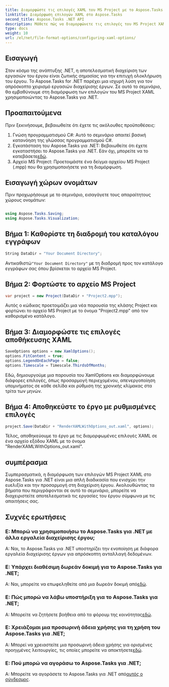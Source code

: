 ```yaml
---
title: Διαμορφώστε τις επιλογές XAML του MS Project με το Aspose.Tasks για .NET
linktitle: Διαμόρφωση επιλογών XAML στο Aspose.Tasks
second_title: Aspose.Tasks .NET API
description: Μάθετε πώς να διαμορφώνετε τις επιλογές του MS Project XAML στο Aspose.Tasks για .NET. Βελτιώστε την ευελιξία διαχείρισης έργου και την προσαρμογή με καθοδήγηση βήμα προς βήμα.
type: docs
weight: 10
url: /el/net/file-format-options/configuring-xaml-options/
---
```

## Εισαγωγή
Στον κόσμο της ανάπτυξης .NET, η αποτελεσματική διαχείριση των εργασιών του έργου είναι ζωτικής σημασίας για την επιτυχή ολοκλήρωση του έργου. Το Aspose.Tasks for .NET παρέχει μια ισχυρή λύση για τον απρόσκοπτο χειρισμό εργασιών διαχείρισης έργων. Σε αυτό το σεμινάριο, θα εμβαθύνουμε στη διαμόρφωση των επιλογών του MS Project XAML χρησιμοποιώντας το Aspose.Tasks για .NET. 
## Προαπαιτούμενα
Πριν ξεκινήσουμε, βεβαιωθείτε ότι έχετε τις ακόλουθες προϋποθέσεις:
1. Γνώση προγραμματισμού C#: Αυτό το σεμινάριο απαιτεί βασική κατανόηση της γλώσσας προγραμματισμού C#.
2.  Εγκατάσταση του Aspose.Tasks για .NET: Βεβαιωθείτε ότι έχετε εγκαταστήσει το Aspose.Tasks για .NET. Εάν όχι, μπορείτε να το κατεβάσετε[εδώ](https://releases.aspose.com/tasks/net/).
3. Αρχείο MS Project: Προετοιμάστε ένα δείγμα αρχείου MS Project (.mpp) που θα χρησιμοποιήσετε για τη διαμόρφωση.
## Εισαγωγή χώρων ονομάτων
Πριν προχωρήσουμε με το σεμινάριο, εισαγάγετε τους απαραίτητους χώρους ονομάτων:
```csharp

using Aspose.Tasks.Saving;
using Aspose.Tasks.Visualization;
```
## Βήμα 1: Καθορίστε τη διαδρομή του καταλόγου εγγράφων
```csharp
String DataDir = "Your Document Directory";
```
 Αντικαθιστώ`"Your Document Directory"` με τη διαδρομή προς τον κατάλογο εγγράφων σας όπου βρίσκεται το αρχείο MS Project.
## Βήμα 2: Φορτώστε το αρχείο MS Project
```csharp
var project = new Project(DataDir + "Project2.mpp");
```
Αυτός ο κώδικας προετοιμάζει μια νέα παρουσία της κλάσης Project και φορτώνει το αρχείο MS Project με το όνομα "Project2.mpp" από τον καθορισμένο κατάλογο.
## Βήμα 3: Διαμορφώστε τις επιλογές αποθήκευσης XAML
```csharp
SaveOptions options = new XamlOptions();
options.FitContent = true;
options.LegendOnEachPage = false;
options.Timescale = Timescale.ThirdsOfMonths;
```
Εδώ, δημιουργούμε μια παρουσία του XamlOptions και διαμορφώνουμε διάφορες επιλογές, όπως προσαρμογή περιεχομένου, απενεργοποίηση υπομνήματος σε κάθε σελίδα και ρύθμιση της χρονικής κλίμακας στα τρίτα των μηνών.
## Βήμα 4: Αποθηκεύστε το έργο με ρυθμισμένες επιλογές
```csharp
project.Save(DataDir + "RenderXAMLWithOptions_out.xaml", options);
```
Τέλος, αποθηκεύουμε το έργο με τις διαμορφωμένες επιλογές XAML σε ένα αρχείο εξόδου XAML με το όνομα "RenderXAMLWithOptions_out.xaml".
## συμπέρασμα
Συμπερασματικά, η διαμόρφωση των επιλογών MS Project XAML στο Aspose.Tasks για .NET είναι μια απλή διαδικασία που ενισχύει την ευελιξία και την προσαρμογή στη διαχείριση έργου. Ακολουθώντας τα βήματα που περιγράφονται σε αυτό το σεμινάριο, μπορείτε να διαχειριστείτε αποτελεσματικά τις εργασίες του έργου σύμφωνα με τις απαιτήσεις σας.

## Συχνές ερωτήσεις

### Ε: Μπορώ να χρησιμοποιήσω το Aspose.Tasks για .NET με άλλα εργαλεία διαχείρισης έργου;

Α: Ναι, το Aspose.Tasks για .NET υποστηρίζει την ενοποίηση με διάφορα εργαλεία διαχείρισης έργων για απρόσκοπτη ανταλλαγή δεδομένων.

### Ε: Υπάρχει διαθέσιμη δωρεάν δοκιμή για το Aspose.Tasks για .NET;

 Α: Ναι, μπορείτε να επωφεληθείτε από μια δωρεάν δοκιμή από[εδώ](https://releases.aspose.com/).

### Ε: Πώς μπορώ να λάβω υποστήριξη για το Aspose.Tasks για .NET;

 Α: Μπορείτε να ζητήσετε βοήθεια από τα φόρουμ της κοινότητας[εδώ](https://forum.aspose.com/c/tasks/15).

### Ε: Χρειάζομαι μια προσωρινή άδεια χρήσης για τη χρήση του Aspose.Tasks για .NET;

 Α: Μπορεί να χρειαστείτε μια προσωρινή άδεια χρήσης για ορισμένες προηγμένες λειτουργίες, τις οποίες μπορείτε να αποκτήσετε[εδώ](https://purchase.aspose.com/temporary-license/).

### Ε: Πού μπορώ να αγοράσω το Aspose.Tasks για .NET;

 Α: Μπορείτε να αγοράσετε το Aspose.Tasks για .NET από[αυτός ο σύνδεσμος](https://purchase.aspose.com/buy).